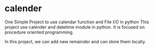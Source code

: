 # calender
One Simple Project to use calendar function and File I/O in python
This project use calender and datetime module in python. It is focused on procedure oriented programming.
 
In this project, we can add new remainder and can store them locally.
